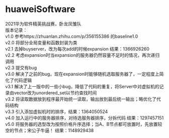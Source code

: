 # huaweiSoftware
2021华为软件精英挑战赛，卧龙凤雏队  
版本记录：  
v1.0 参考https://zhuanlan.zhihu.com/p/356155386 的baseline1.0  
v2.0 将部分全局变量和函数封装为类  
v2.1 去掉buyserver，改为每次add的时候expansion 结果：1366926260  
v2.2 考虑expansion时当expansion的服务器仍然容量不足时的情况，再次递归调用  
v2.3 提交有bug  
v3.0 解决了之前的bug，现在expansion时能够随机选取服务器了，一定程度上简化了代码逻辑  
v3.1 解决了上一版中的一些小bug，降低了代码的重复，将Server中对虚拟机的记录由vector改为unordered_set以节约查找时间  
v3.2 将读取数据放到程序最开始统一读取，输出放到最后统一输出；略优化了代码结构  
v3.3 引入添加虚拟机时的排序，结果：1364050524  
v4.0 加入运行中的服务器排序，对待选服务器排序，分拆代码 结果：1297457151  
v5.0 将服务器的选型改为按照价格升序选择；当A、B节点都可放置时，先放置较空的节点；宋公子牛逼！ 结果：1148929438  